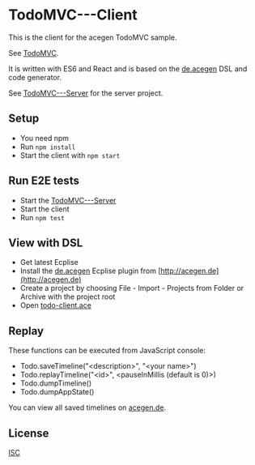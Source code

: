 # TodoMVC---Client

This is the client for the acegen TodoMVC sample.

See [TodoMVC](https://todo.acegen.de/#).

It is written with ES6 and React and 
is based on the [de.acegen](https://github.com/annettedorothea/de.acegen) 
DSL and code generator.

See [TodoMVC---Server](https://github.com/annettedorothea/TodoMVC---Server) for the server project.

## Setup

- You need npm
- Run ```npm install```
- Start the client with ```npm start```

## Run E2E tests

- Start the [TodoMVC---Server](https://github.com/annettedorothea/TodoMVC---Server)
- Start the client
- Run ```npm test```

## View with DSL

- Get latest Ecplise
- Install the [de.acegen](https://github.com/annettedorothea/de.acegen) Ecplise plugin from [http://acegen.de](http://acegen.de)
- Create a project by choosing File - Import - Projects from Folder or Archive with the project root
- Open [todo-client.ace](./todo-client.ace)


## Replay

These functions can be executed from JavaScript console:

- Todo.saveTimeline("&lt;description&gt;", "&lt;your name&gt;")
- Todo.replayTimeline("&lt;id&gt;", &lt;pauseInMillis (default is 0)&gt;)
- Todo.dumpTimeline()
- Todo.dumpAppState()

You can view all saved timelines on 
[acegen.de](https://acegen.de/#/336ace6-a52f-11e8-98d0-529269fb1489/scenarios).

## License
[ISC](License.txt)
